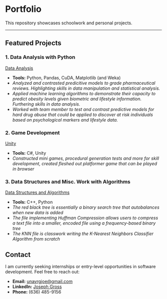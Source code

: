 # **Portfolio**
This repository showcases schoolwork and personal projects.

---

## **Featured Projects**

### **1. Data Analysis with Python**
  [Data Analysis](Data%20Analysis/)
- **Tools:** Python, Pandas, CuDA, Matplotlib (and Weka)
- *Analyzed and contrasted predicitive models to grade pharmaceutical reviews.  Highlighting skills in data manipulation and statistical analysis.*
- *Applied machine learning algorithms to demonstrate their capacity to predict obesity levels given biometric and lifestyle information. Furthering skills in data analysis.*
- *Worked with team member to test and contrast predictive models for hard drug abuse that could be applied to discover at risk individuals based on psychological markers and lifestyle data.*

### **2. Game Development**
  [Unity](Unity/)
- **Tools:** C#, Unity
- *Constructed mini games, procedural generation tests and more for skill development, created fleshed out platformer game that can be played in browser*

### **3. Data Structures and Misc. Work with Algorithms**
  [Data Structures and Algorithms](Data%20Structures%20and%20Misc.%20Projects/)
- **Tools:** C++, Python
- *The red black tree is essentially a binary search tree that autobalances when new data is added*
- *The file implementing Huffman Compression allows users to compress a text file into a smaller, encoded file using a frequency-based binary tree*
- *The KNN file is classwork writing the K-Nearest Neighbors Classifier Algorithm from scratch*

    
## **Contact**

I am currently seeking internships or entry-level opportunities in software development. Feel free to reach out:

- **Email:** [unavrgjoe@gmail.com](mailto:unavrgjoe@gmail.com)
- **LinkedIn:** [Joseph Gross](www.linkedin.com/in/joseph-gross-a5a07a347)
- **Phone:** (636) 485-9156
